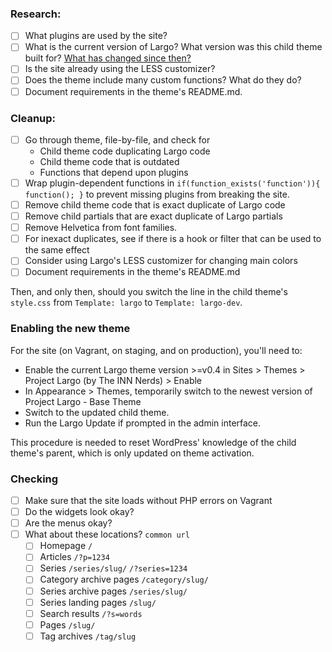 ### Research:

- [ ] What plugins are used by the site?
- [ ] What is the current version of Largo? What version was this child theme built for? [What has changed since then?](https://github.com/INN/Largo/releases)
- [ ] Is the site already using the LESS customizer?
- [ ] Does the theme include many custom functions? What do they do?
- [ ] Document requirements in the theme's README.md.

### Cleanup:

- [ ] Go through theme, file-by-file, and check for
	- Child theme code duplicating Largo code
	- Child theme code that is outdated
	- Functions that depend upon plugins
- [ ] Wrap plugin-dependent functions in `if(function_exists('function')){ function(); }` to prevent missing plugins from breaking the site.
- [ ] Remove child theme code that is exact duplicate of Largo code
- [ ] Remove child partials that are exact duplicate of Largo partials
- [ ] Remove Helvetica from font families.
- [ ] For inexact duplicates, see if there is a hook or filter that can be used to the same effect
- [ ] Consider using Largo's LESS customizer for changing main colors
- [ ] Document requirements in the theme's README.md

Then, and only then, should you switch the line in the child theme's `style.css` from `Template: largo` to `Template: largo-dev`.

### Enabling the new theme

For the site (on Vagrant, on staging, and on production), you'll need to:

- Enable the current Largo theme version >=v0.4 in Sites > Themes > Project Largo (by The INN Nerds) > Enable
- In Appearance > Themes, temporarily switch to the newest version of Project Largo - Base Theme
- Switch to the updated child theme. 
- Run the Largo Update if prompted in the admin interface.

This procedure is needed to reset WordPress' knowledge of the child theme's parent, which is only updated on theme activation.

### Checking

- [ ] Make sure that the site loads without PHP errors on Vagrant
- [ ] Do the widgets look okay?
- [ ] Are the menus okay?
- [ ] What about these locations? `common url`
 	- [ ] Homepage `/`
 	- [ ] Articles `/?p=1234`
 	- [ ] Series `/series/slug/` `/?series=1234`
 	- [ ] Category archive pages `/category/slug/`
 	- [ ] Series archive pages `/series/slug/`
 	- [ ] Series landing pages `/slug/`
 	- [ ] Search results `/?s=words`
 	- [ ] Pages `/slug/`
 	- [ ] Tag archives `/tag/slug`
